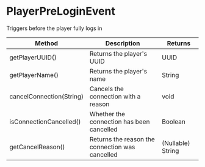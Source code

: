 # PlayerPreLoginEvent

Triggers before the player fully logs in

| Method                   | Description                                     | Returns           |
| ------------------------ | ----------------------------------------------- | ----------------- |
| getPlayerUUID()          | Returns the player's UUID                       | UUID              |
| getPlayerName()          | Returns the player's name                       | String            |
| cancelConnection(String) | Cancels the connection with a reason            | void              |
| isConnectionCancelled()  | Whether the connection has been cancelled       | Boolean           |
| getCancelReason()        | Returns the reason the connection was cancelled | (Nullable) String |
